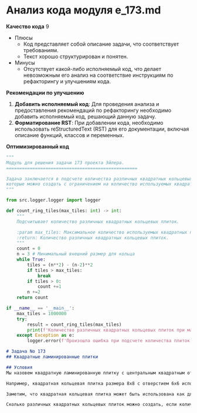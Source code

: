 # Анализ кода модуля e_173.md

**Качество кода**
9
- Плюсы
    - Код представляет собой описание задачи, что соответствует требованиям.
    - Текст хорошо структурирован и понятен.
- Минусы
    - Отсутствует какой-либо исполняемый код, что делает невозможным его анализ на соответствие инструкциям по рефакторингу и улучшениям кода.

**Рекомендации по улучшению**
1.  **Добавить исполняемый код**: Для проведения анализа и предоставления рекомендаций по рефакторингу необходимо добавить исполняемый код, решающий данную задачу.
2.  **Форматирование RST**: При добавлении кода, необходимо использовать reStructuredText (RST) для его документации, включая описание функций, классов и переменных.

**Оптимизированный код**

```python
"""
Модуль для решения задачи 173 проекта Эйлера.
==================================================

Задача заключается в подсчете количества различных квадратных кольцевых плиток,
которые можно создать с ограничением на количество используемых квадратных плиток.
"""

from src.logger.logger import logger

def count_ring_tiles(max_tiles: int) -> int:
    """
    Подсчитывает количество различных квадратных кольцевых плиток.

    :param max_tiles: Максимальное количество используемых квадратных плиток.
    :return: Количество различных квадратных кольцевых плиток.
    """
    count = 0
    n = 3 # Минимальный внешний размер для кольца
    while True:
        tiles = (n**2) - (n-2)**2
        if tiles > max_tiles:
            break
        if tiles > 0:
            count +=1
        n +=2
    return count

if __name__ == '__main__':
    max_tiles = 1000000
    try:
        result = count_ring_tiles(max_tiles)
        print(f'Количество различных квадратных кольцевых плиток при максимальном количестве {max_tiles}: {result}')
    except Exception as e:
        logger.error(f'Произошла ошибка при подсчете количества плиток: {e}')


```
```markdown
# Задача No 173
## Квадратные ламинированные плитки

## Условия
Мы назовем квадратную ламинированную плитку с центральным квадратным отверстием *квадратной кольцевой плиткой*.

Например, квадратная кольцевая плитка размера 8x8 с отверстием 6x6 использует 100-36 = 64 квадратных плитки.

Заметим, что квадратная кольцевая плитка может быть использована как для покрытия квадрата со стороной 8, так и для формирования кольцевой поверхности.

Сколько различных квадратных кольцевых плиток можно создать, если количество используемых квадратных плиток не должно превышать 1000000?
```